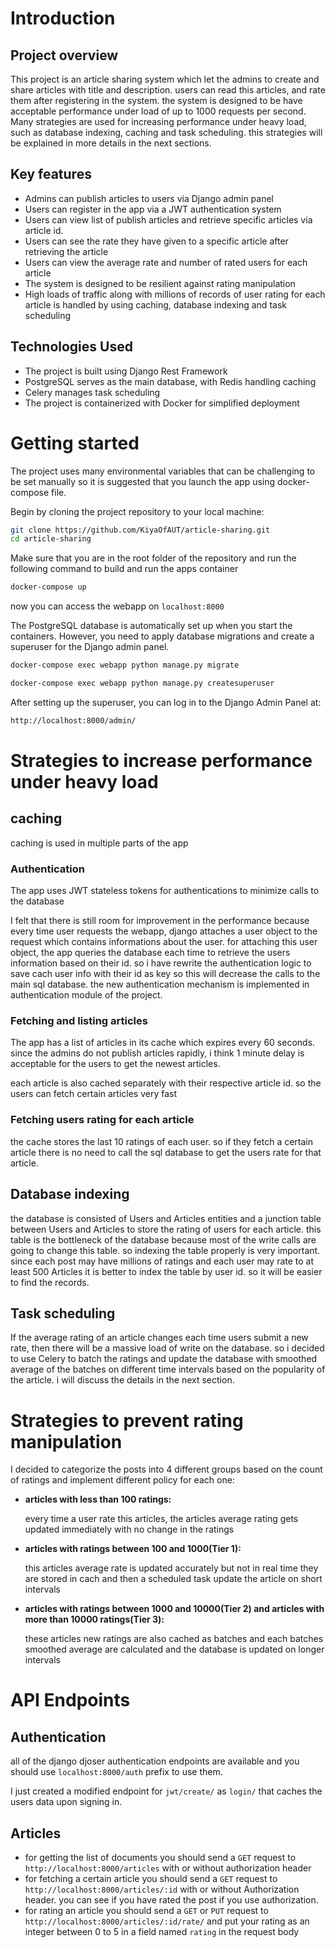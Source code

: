 # Introduction

## Project overview

This project is an article sharing system which let the admins to create and share articles with title and description. users can read this articles, and rate them after registering in the system. the system is designed to be have acceptable performance under load of up to 1000 requests per second. Many strategies are used for increasing performance under heavy load, such as database indexing, caching and task scheduling. this strategies will be explained in more details in the next sections.

## Key features

- Admins can publish articles to users via Django admin panel
- Users can register in the app via a JWT authentication system
- Users can view list of publish articles and retrieve specific articles via article id.
- Users can see the rate they have given to a specific article after retrieving the article
- Users can view the average rate and number of rated users for each article
- The system is designed to be resilient against rating manipulation
- High loads of traffic along with millions of records of user rating for each article is handled by using caching, database indexing and task scheduling

## Technologies Used

- The project is built using Django Rest Framework
- PostgreSQL serves as the main database, with Redis handling caching
- Celery manages task scheduling
- The project is containerized with Docker for simplified deployment

# Getting started

The project uses many environmental variables that can be challenging to be set manually so it is suggested that you launch the app using docker-compose file.

Begin by cloning the project repository to your local machine:

```bash
git clone https://github.com/KiyaOfAUT/article-sharing.git
cd article-sharing
```

Make sure that you are in the root folder of the repository and run the following command to build and run the apps container

```bash
docker-compose up
```

now you can access the webapp on `localhost:8000`

The PostgreSQL database is automatically set up when you start the containers. However, you need to apply database migrations and create a superuser for the Django admin panel. 

```bash
docker-compose exec webapp python manage.py migrate
```

```bash
docker-compose exec webapp python manage.py createsuperuser
```

After setting up the superuser, you can log in to the Django Admin Panel at:

```bash
http://localhost:8000/admin/
```

# Strategies to increase performance under heavy load

## caching

caching is used in multiple parts of the app

### Authentication

The app uses JWT stateless tokens for authentications to minimize calls to the database

I felt that there is still room for improvement in the performance because every time user requests the webapp, django attaches a user object to the request which contains informations about the user. for attaching this user object, the app queries the database each time to retrieve the users information based on their id. so i have rewrite the authentication logic to save cach user info with their id as key so this will decrease the calls to the main sql database. the new authentication mechanism is implemented in authentication module of the project.

### Fetching and listing articles

The app has a list of articles in its cache which expires every 60 seconds. since the admins do not publish articles rapidly, i think 1 minute delay is acceptable for the users to get the newest articles.

each article is also cached separately with their respective article id. so the users can fetch certain articles very fast  

### Fetching users rating for each article

the cache stores the last 10 ratings of each user. so if they fetch a certain article there is no need to call the sql database to get the users rate for that article. 

## Database indexing

the database is consisted of Users and Articles entities and a junction table between Users and Articles to store the rating of users for each article. this table is the bottleneck of the database because most of the write calls are going to change this table. so indexing the table properly is very important. since each post may have millions of ratings and each user may rate to at least 500 Articles it is better to index the table by user id. so it will be easier to find the records.  

## Task scheduling

If the average rating of an article changes each time users submit a new rate, then there will be a massive load of write on the database. so i decided to use Celery to batch the ratings and update the database with smoothed average of the batches on different time intervals based on the popularity of the article. i will discuss the details in the next section.

# Strategies to prevent rating manipulation

I decided to categorize the posts into 4 different groups based on the count of ratings and implement different policy for each one:

- **articles with less than 100 ratings:**
    
    every time a user rate this articles, the articles average rating gets updated immediately with no change in the ratings
    
- **articles with ratings between 100 and 1000(Tier 1):**
    
    this articles average rate is updated accurately but not in real time they are stored in cach and then a scheduled task update the article on short intervals 
    
- **articles with ratings between 1000 and 10000(Tier 2) and articles with more than 10000 ratings(Tier 3):**
    
    these articles new ratings are also cached  as batches and each batches smoothed average are calculated and the database is updated on longer intervals
    

# API Endpoints

## Authentication

all of the django djoser authentication endpoints are available and you should use `localhost:8000/auth` prefix to use them.

I just created a modified endpoint for `jwt/create/`  as `login/` that caches the users data upon signing in.

## Articles

- for getting the list of documents you should send a `GET` request to `http://localhost:8000/articles` with or without authorization header
- for fetching a certain article you should send a `GET` request to `http://localhost:8000/articles/:id` with or without Authorization header. you can see if you have rated the post if you use authorization.
- for rating an article you should send a `GET` or `PUT` request to `http://localhost:8000/articles/:id/rate/` and put your rating as an integer between 0 to 5 in a field named `rating` in the request body
